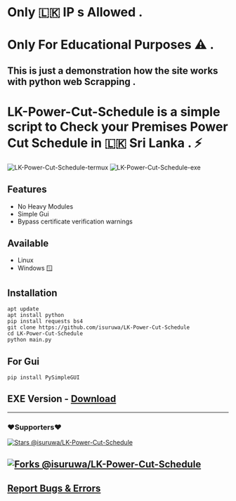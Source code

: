 # Only 🇱🇰  IP s Allowed . 
# Only For Educational Purposes ⚠️ .
## This is just a demonstration how the site works with python web Scrapping .

# LK-Power-Cut-Schedule is a simple script to Check your Premises Power Cut Schedule in  🇱🇰  Sri Lanka . ⚡ 

![LK-Power-Cut-Schedule-termux](https://user-images.githubusercontent.com/72663288/210753745-bef19826-fbd3-49cb-b156-ccfc38396eea.png)
![LK-Power-Cut-Schedule-exe](https://user-images.githubusercontent.com/72663288/210753736-360080d0-3e08-45a9-b44d-f0af0b22537d.png)

## Features 
* No Heavy Modules
* Simple Gui
* Bypass certificate verification warnings 

## Available
* Linux 
* Windows  🪟

## Installation

```
apt update
apt install python
pip install requests bs4
git clone https://github.com/isuruwa/LK-Power-Cut-Schedule
cd LK-Power-Cut-Schedule
python main.py
```
## For Gui 

```
pip install PySimpleGUI
```

## EXE Version - <a href="https://github.com/isuruwa/LK-Power-Cut-Schedule/releases/tag/EXE">Download</a>


---
### ❤️Supporters❤️ 

[![Stars @isuruwa/LK-Power-Cut-Schedule](https://reporoster.com/stars/dark/isuruwa/LK-Power-Cut-Schedule)](https://github.com/isuruwa/LK-Power-Cut-Schedule/stargazers)

[![Forks @isuruwa/LK-Power-Cut-Schedule](https://reporoster.com/forks/dark/isuruwa/LK-Power-Cut-Schedule)](https://github.com/isuruwa/LK-Power-Cut-Schedule/network/members)
---

## <a href="https://t.me/fsocietyadmn">Report Bugs & Errors </a>
